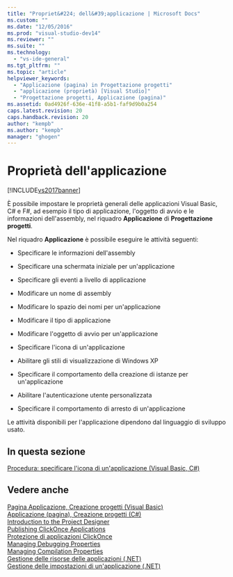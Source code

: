 ```yaml
---
title: "Propriet&#224; dell&#39;applicazione | Microsoft Docs"
ms.custom: ""
ms.date: "12/05/2016"
ms.prod: "visual-studio-dev14"
ms.reviewer: ""
ms.suite: ""
ms.technology: 
  - "vs-ide-general"
ms.tgt_pltfrm: ""
ms.topic: "article"
helpviewer_keywords: 
  - "Applicazione (pagina) in Progettazione progetti"
  - "applicazione (proprietà) [Visual Studio]"
  - "Progettazione progetti, Applicazione (pagina)"
ms.assetid: 0ad4926f-636e-41f8-a5b1-faf9d9b0a254
caps.latest.revision: 20
caps.handback.revision: 20
author: "kempb"
ms.author: "kempb"
manager: "ghogen"
---
```

# Propriet&#224; dell&#39;applicazione
[!INCLUDE[vs2017banner](../code-quality/includes/vs2017banner.md)]

È possibile impostare le proprietà generali delle applicazioni Visual Basic, C\# e F\#, ad esempio il tipo di applicazione, l'oggetto di avvio e le informazioni dell'assembly, nel riquadro **Applicazione** di **Progettazione progetti**.  
  
 Nel riquadro **Applicazione** è  possibile eseguire le attività seguenti:  
  
-   Specificare le informazioni dell'assembly  
  
-   Specificare una schermata iniziale per un'applicazione  
  
-   Specificare gli eventi a livello di applicazione  
  
-   Modificare un nome di assembly  
  
-   Modificare lo spazio dei nomi per un'applicazione  
  
-   Modificare il tipo di applicazione  
  
-   Modificare l'oggetto di avvio per un'applicazione  
  
-   Specificare l'icona di un'applicazione  
  
-   Abilitare gli stili di visualizzazione di Windows XP  
  
-   Specificare il comportamento della creazione di istanze per un'applicazione  
  
-   Abilitare l'autenticazione utente personalizzata  
  
-   Specificare il comportamento di arresto di un'applicazione  
  
 Le attività disponibili per l'applicazione dipendono dal linguaggio di sviluppo usato.  
  
## In questa sezione  
 [Procedura: specificare l'icona di un'applicazione \(Visual Basic, C\#\)](../Topic/How%20to:%20Specify%20an%20Application%20Icon%20\(Visual%20Basic,%20C%23\).md)  
  
## Vedere anche  
 [Pagina Applicazione, Creazione progetti \(Visual Basic\)](../ide/reference/application-page-project-designer-visual-basic.md)   
 [Applicazione \(pagina\), Creazione progetti \(C\#\)](../ide/reference/application-page-project-designer-csharp.md)   
 [Introduction to the Project Designer](http://msdn.microsoft.com/it-it/898dd854-c98d-430c-ba1b-a913ce3c73d7)   
 [Publishing ClickOnce Applications](../deployment/publishing-clickonce-applications.md)   
 [Protezione di applicazioni ClickOnce](../deployment/securing-clickonce-applications.md)   
 [Managing Debugging Properties](http://msdn.microsoft.com/it-it/92474d16-e7fe-4fac-9287-6bd6b3a7eb68)   
 [Managing Compilation Properties](http://msdn.microsoft.com/it-it/94308881-f10f-4caf-a729-f1028e596a2c)   
 [Gestione delle risorse delle applicazioni \(.NET\)](../ide/managing-application-resources-dotnet.md)   
 [Gestione delle impostazioni di un'applicazione \(.NET\)](../ide/managing-application-settings-dotnet.md)
